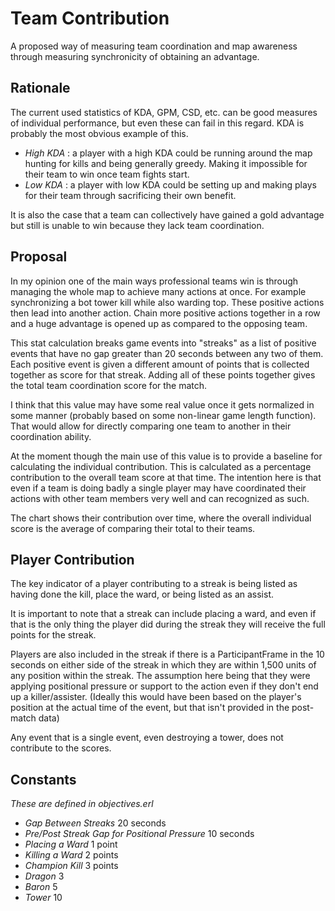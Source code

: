 # Team Contribution

A proposed way of measuring team coordination and map awareness through
measuring synchronicity of obtaining an advantage.

## Rationale

The current used statistics of KDA, GPM, CSD, etc. can be good measures of
individual performance, but even these can fail in this regard.  KDA is
probably the most obvious example of this.

* *High KDA* : a player with a high KDA could be running around the map hunting
	for kills and being generally greedy.  Making it impossible for their team to
	win once team fights start.
* *Low KDA* : a player with low KDA could be setting up and making plays for
	their team through sacrificing their own benefit.

It is also the case that a team can collectively have gained a gold advantage
but still is unable to win because they lack team coordination.

## Proposal

In my opinion one of the main ways professional teams win is through managing
the whole map to achieve many actions at once.  For example synchronizing a
bot tower kill while also warding top.  These positive actions then lead into
another action.  Chain more positive actions together in a row and a huge
advantage is opened up as compared to the opposing team.

This stat calculation breaks game events into "streaks" as a list of positive
events that have no gap greater than 20 seconds between any two of them.
Each positive event is given a different amount of points that is collected
together as score for that streak.  Adding all of these points together gives
the total team coordination score for the match.

I think that this value may have some real value once it gets normalized in
some manner (probably based on some non-linear game length function).  That
would allow for directly comparing one team to another in their coordination
ability.

At the moment though the main use of this value is to provide a baseline
for calculating the individual contribution.  This is calculated as a
percentage contribution to the overall team score at that time.  The 
intention here is that even if a team is doing badly a single player
may have coordinated their actions with other team members very well
and can recognized as such.

The chart shows their contribution over time, where the overall individual
score is the average of comparing their total to their teams.

## Player Contribution

The key indicator of a player contributing to a streak is being listed
as having done the kill, place the ward, or being listed as an assist.

It is important to note that a streak can include placing a ward, and
even if that is the only thing the player did during the streak they
will receive the full points for the streak.

Players are also included in the streak if there is a ParticipantFrame
in the 10 seconds on either side of the streak in which they are within
1,500 units of any position within the streak.  The assumption here
being that they were applying positional pressure or support to the
action even if they don't end up a killer/assister.  (Ideally this
would have been based on the player's position at the actual time
of the event, but that isn't provided in the post-match data)

Any event that is a single event, even destroying a tower, does not
contribute to the scores.

## Constants

_These are defined in objectives.erl_

* *Gap Between Streaks* 20 seconds
* *Pre/Post Streak Gap for Positional Pressure* 10 seconds
* *Placing a Ward* 1 point
* *Killing a Ward* 2 points
* *Champion Kill* 3 points
* *Dragon* 3
* *Baron* 5
* *Tower* 10
